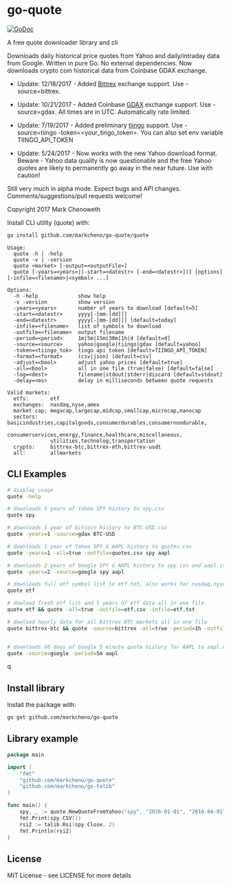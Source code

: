 # go-quote

[![GoDoc](http://godoc.org/github.com/markcheno/go-quote?status.svg)](http://godoc.org/github.com/markcheno/go-quote) 


A free quote downloader library and cli 

Downloads daily historical price quotes from Yahoo and daily/intraday data from Google. Written in pure Go. No external dependencies. Now downloads crypto coin historical data from Coinbase GDAX exchange.

- Update: 12/18/2017 - Added [Bittrex](https://bittrex.com/home/markets) exchange support. Use -source=bittrex.  

- Update: 10/21/2017 - Added Coinbase [GDAX](https://www.gdax.com/trade/BTC-USD) exchange support. Use -source=gdax. All times are in UTC. Automatically rate limited. 

- Update: 7/19/2017 - Added preliminary [tiingo](https://api.tiingo.com/) support. Use -source=tiingo -token=<your_tingo_token>. You can also set env variable TIINGO_API_TOKEN

- Update: 5/24/2017 - Now works with the new Yahoo download format. Beware - Yahoo data quality is now questionable and the free Yahoo quotes are likely to permanently go away in the near future. Use with caution!

Still very much in alpha mode. Expect bugs and API changes. Comments/suggestions/pull requests welcome!

Copyright 2017 Mark Chenoweth

Install CLI utility (quote) with:

```bash
go install github.com/markcheno/go-quote/quote
```

```
Usage:
  quote -h | -help
  quote -v | -version
  quote <market> [-output=<outputFile>]
  quote [-years=<years>|(-start=<datestr> [-end=<datestr>])] [options] [-infile=<filename>|<symbol> ...]

Options:
  -h -help             show help
  -v -version          show version
  -years=<years>       number of years to download [default=5]
  -start=<datestr>     yyyy[-[mm-[dd]]]
  -end=<datestr>       yyyy[-[mm-[dd]]] [default=today]
  -infile=<filename>   list of symbols to download
  -outfile=<filename>  output filename
  -period=<period>     1m|5m|15m|30m|1h|d [default=d]
  -source=<source>     yahoo|google|tiingo|gdax [default=yahoo]
  -token=<tiingo_tok>  tingo api token [default=TIINGO_API_TOKEN]
  -format=<format>     (csv|json) [default=csv]
  -adjust=<bool>       adjust yahoo prices [default=true]
  -all=<bool>          all in one file (true|false) [default=false]
  -log=<dest>          filename|stdout|stderr|discard [default=stdout]
  -delay=<ms>          delay in milliseconds between quote requests

Valid markets:
  etfs:       etf
  exchanges:  nasdaq,nyse,amex
  market cap: megacap,largecap,midcap,smallcap,microcap,nanocap
  sectors:    basicindustries,capitalgoods,consumerdurables,consumernondurable,
              consumerservices,energy,finance,healthcare,miscellaneous,
              utilities,technolog,transportation
  crypto:     bittrex-btc,bittrex-eth,bittrex-usdt
  all:        allmarkets
```

## CLI Examples

```bash
# display usage
quote -help

# downloads 5 years of Yahoo SPY history to spy.csv 
quote spy

# downloads 1 year of bitcoin history to BTC-USD.csv
quote -years=1 -source=gdax BTC-USD

# downloads 1 year of Yahoo SPY & AAPL history to quotes.csv 
quote -years=1 -all=true -outfile=quotes.csv spy aapl

# downloads 2 years of Google SPY & AAPL history to spy.csv and aapl.csv 
quote -years=2 -source=google spy aapl

# downloads full etf symbol list to etf.txt, also works for nasdaq,nyse,amex
quote etf

# dowload fresh etf list and 5 years of etf data all in one file
quote etf && quote -all=true -outfile=etf.csv -infile=etf.txt 

# dowload hourly data for all Bittrex BTC markets all in one file
quote bittrex-btc && quote -source=bittrex -all=true -period=1h -outfile=bittrex-btc.csv -infile=bittrex-btc.txt 


# downloads 60 days of Google 5 minute quote history for AAPL to aapl.csv
quote -source=google -period=5m aapl 
```
q
## Install library

Install the package with:

```bash
go get github.com/markcheno/go-quote
```

## Library example

```go
package main

import (
	"fmt"
	"github.com/markcheno/go-quote"
	"github.com/markcheno/go-talib"
)

func main() {
	spy, _ := quote.NewQuoteFromYahoo("spy", "2016-01-01", "2016-04-01", quote.Daily, true)
	fmt.Print(spy.CSV())
	rsi2 := talib.Rsi(spy.Close, 2)
	fmt.Println(rsi2)
}
```

## License

MIT License  - see LICENSE for more details
